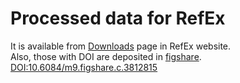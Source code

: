 # Processed data for RefEx
It is available from [Downloads](http://refex.dbcls.jp/download.php?lang=en) page in RefEx website.  
Also, those with DOI are deposited in [figshare](https://doi.org/10.6084/m9.figshare.c.3812815).
[DOI:10.6084/m9.figshare.c.3812815](https://doi.org/10.6084/m9.figshare.c.3812815)
